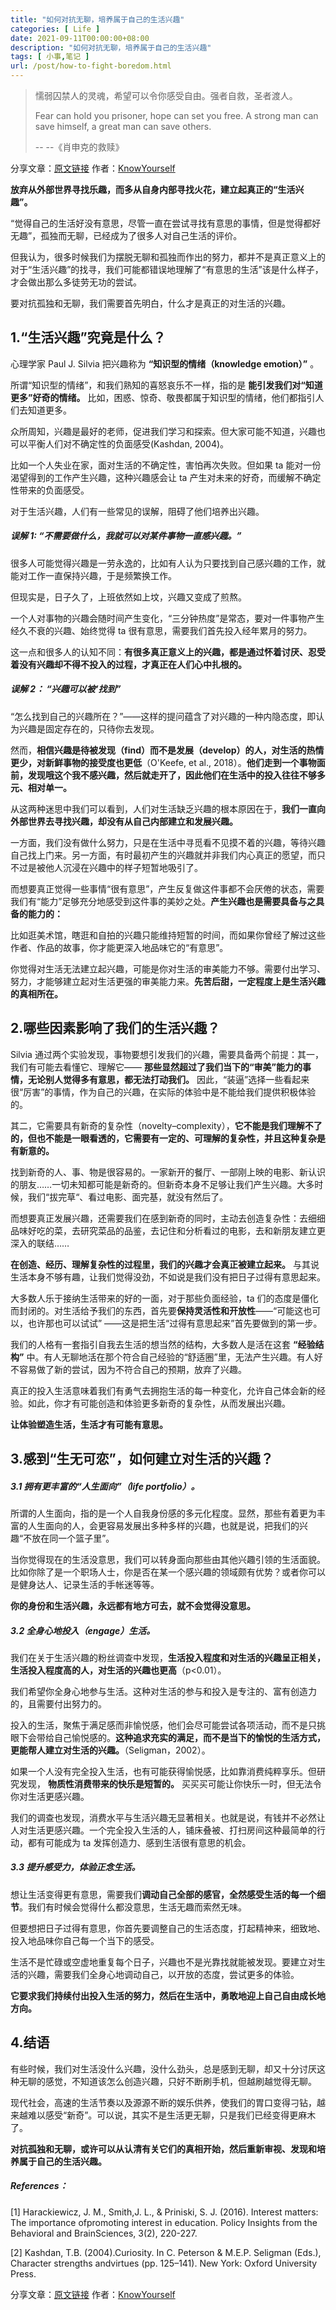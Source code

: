 ```yaml
---
title: "如何对抗无聊，培养属于自己的生活兴趣"
categories: [ Life ]
date: 2021-09-11T00:00:00+08:00
description: "如何对抗无聊，培养属于自己的生活兴趣"
tags: [ 小事,笔记 ]
url: /post/how-to-fight-boredom.html
---
```


> 懦弱囚禁人的灵魂，希望可以令你感受自由。强者自救，圣者渡人。
>
> Fear can hold you prisoner, hope can set you free. A strong man can save himself, a great man can save others.
>
>  -- --《肖申克的救赎》


分享文章：[原文链接](https://www.zhihu.com/question/420313337/answer/2083548493)  作者：[KnowYourself](https://www.zhihu.com/org/knowyourself-1)

**放弃从外部世界寻找乐趣，而多从自身内部寻找火花，建立起真正的“生活兴趣”。** 

“觉得自己的生活好没有意思，尽管一直在尝试寻找有意思的事情，但是觉得都好无趣”，孤独而无聊，已经成为了很多人对自己生活的评价。

但我认为，很多时候我们为摆脱无聊和孤独而作出的努力，都并不是真正意义上的对于“生活兴趣”的找寻，我们可能都错误地理解了“有意思的生活”该是什么样子，才会做出那么多徒劳无功的尝试。

要对抗孤独和无聊，我们需要首先明白，什么才是真正的对生活的兴趣。

## 1.“生活兴趣”究竟是什么？

心理学家 Paul J. Silvia 把兴趣称为 **“知识型的情绪（knowledge emotion）”** 。

所谓“知识型的情绪”，和我们熟知的喜怒哀乐不一样，指的是 **能引发我们对“知道更多”好奇的情绪。** 比如，困惑、惊奇、敬畏都属于知识型的情绪，他们都指引人们去知道更多。

众所周知，兴趣是最好的老师，促进我们学习和探索。但大家可能不知道，兴趣也可以平衡人们对不确定性的负面感受(Kashdan, 2004)。

比如一个人失业在家，面对生活的不确定性，害怕再次失败。但如果 ta 能对一份渴望得到的工作产生兴趣，这种兴趣感会让 ta 产生对未来的好奇，而缓解不确定性带来的负面感受。

对于生活兴趣，人们有一些常见的误解，阻碍了他们培养出兴趣。

##### 误解 1: “不需要做什么，我就可以对某件事物一直感兴趣。”

很多人可能觉得兴趣是一劳永逸的，比如有人认为只要找到自己感兴趣的工作，就能对工作一直保持兴趣，于是频繁换工作。

但现实是，日子久了，上班依然如上坟，兴趣又变成了煎熬。

一个人对事物的兴趣会随时间产生变化，“三分钟热度”是常态，要对一件事物产生经久不衰的兴趣、始终觉得 ta 很有意思，需要我们首先投入经年累月的努力。

这一点和很多人的认知不同：**有很多真正意义上的兴趣，都是通过怀着讨厌、忍受着没有兴趣却不得不投入的过程，才真正在人们心中扎根的。**

##### 误解 2： “兴趣可以被‘找到”

“怎么找到自己的兴趣所在？”——这样的提问蕴含了对兴趣的一种内隐态度，即认为兴趣是固定存在的，只待你去发现。

然而，**相信兴趣是待被发现（find）而不是发展（develop）的人，对生活的热情更少，对新鲜事物的接受度也更低**（O'Keefe, et al., 2018）。**他们走到一个事物面前，发现哦这个我不感兴趣，然后就走开了，因此他们在生活中的投入往往不够多元、相对单一。**

从这两种迷思中我们可以看到，人们对生活缺乏兴趣的根本原因在于，**我们一直向外部世界去寻找兴趣，却没有从自己内部建立和发展兴趣。**

一方面，我们没有做什么努力，只是在生活中寻觅看不见摸不着的兴趣，等待兴趣自己找上门来。另一方面，有时最初产生的兴趣就并非我们内心真正的愿望，而只不过是被他人沉浸在兴趣中的样子短暂地吸引了。

而想要真正觉得一些事情“很有意思”，产生反复做这件事都不会厌倦的状态，需要我们有“能力”足够充分地感受到这件事的美妙之处。**产生兴趣也是需要具备与之具备的能力的：**

比如逛美术馆，瞎逛和自拍的兴趣只能维持短暂的时间，而如果你曾经了解过这些作者、作品的故事，你才能更深入地品味它的“有意思”。

你觉得对生活无法建立起兴趣，可能是你对生活的审美能力不够。需要付出学习、努力，才能够建立起对生活更强的审美能力来。**先苦后甜，一定程度上是生活兴趣的真相所在。**



## 2.哪些因素影响了我们的生活兴趣？

Silvia 通过两个实验发现，事物要想引发我们的兴趣，需要具备两个前提：其一，我们有可能去看懂它、理解它—— **那些显然超过了我们当下的“审美”能力的事情，无论别人觉得多有意思，都无法打动我们。** 因此，“装逼”选择一些看起来很“厉害”的事情，作为自己的兴趣，在实际的体验中是不能给我们提供积极体验的。

其二，它需要具有新奇的复杂性（novelty–complexity），**它不能是我们理解不了的，但也不能是一眼看透的，它需要有一定的、可理解的复杂性，并且这种复杂是有新意的。**

找到新奇的人、事、物是很容易的。一家新开的餐厅、一部刚上映的电影、新认识的朋友……一切未知都可能是新奇的。但新奇本身不足够让我们产生兴趣。大多时候，我们“拔完草“、看过电影、面完基，就没有然后了。

而想要真正发展兴趣，还需要我们在感到新奇的同时，主动去创造复杂性：去细细品味好吃的菜，去研究菜品的品鉴，去记住和分析看过的电影，去和新朋友建立更深入的联结……

**在创造、经历、理解复杂性的过程里，我们的兴趣才会真正被建立起来。** 与其说生活本身不够有趣，让我们觉得没劲，不如说是我们没有把日子过得有意思起来。

大多数人乐于接纳生活带来的好的一面，对于那些负面经验，ta 们的态度是僵化而封闭的。对生活给予我们的东西，首先要**保持灵活性和开放性**——“可能这也可以，也许那也可以试试” ——这是把生活“过得有意思起来”首先要做到的第一步。

我们的人格有一套指引自我去生活的想当然的结构，大多数人是活在这套 **“经验结构”** 中。有人无聊地活在那个符合自己经验的“舒适圈”里，无法产生兴趣。有人好不容易做了新的尝试，因为不符合自己的预期，放弃了兴趣。

真正的投入生活意味着我们有勇气去拥抱生活的每一种变化，允许自己体会新的经验。如此，你才有可能创造和体验更多新奇的复杂性，从而发展出兴趣。

**让体验塑造生活，生活才有可能有意思。**



## 3.感到“生无可恋”，如何建立对生活的兴趣？

##### 3.1 拥有更丰富的“人生面向”（life portfolio）。

所谓的人生面向，指的是一个人自我身份感的多元化程度。显然，那些有着更为丰富的人生面向的人，会更容易发展出多种多样的兴趣，也就是说，把我们的兴趣“不放在同一个篮子里”。

当你觉得现在的生活没意思，我们可以转身面向那些由其他兴趣引领的生活面貌。比如你除了是一个职场人士，你是否在某一个感兴趣的领域颇有优势？或者你可以是健身达人、记录生活的手帐迷等等。

**你的身份和生活兴趣，永远都有地方可去，就不会觉得没意思。**

##### 3.2 全身心地投入（engage）生活。

我们在关于生活兴趣的粉丝调查中发现，**生活投入程度和对生活的兴趣呈正相关，生活投入程度高的人，对生活的兴趣也更高**（p<0.01）。

我们希望你全身心地参与生活。这种对生活的参与和投入是专注的、富有创造力的，且需要付出努力的。

投入的生活，聚焦于满足感而非愉悦感，他们会尽可能尝试各项活动，而不是只挑眼下会带给自己愉悦感的。**这种追求充实的满足，而不是当下的愉悦的生活方式，更能帮人建立对生活的兴趣。**（Seligman，2002）。

如果一个人没有完全投入生活，也有可能获得愉悦感，比如靠消费纯粹享乐。但研究发现， **物质性消费带来的快乐是短暂的。** 买买买可能让你快乐一时，但无法令你对生活更感兴趣。

我们的调查也发现，消费水平与生活兴趣无显著相关。也就是说，有钱并不必然让人对生活更感兴趣。一个完全投入生活的人，铺床叠被、打扫房间这种最简单的行动，都有可能成为 ta 发挥创造力、感到生活很有意思的机会。

##### 3.3 提升感受力，体验正念生活。

想让生活变得更有意思，需要我们**调动自己全部的感官，全然感受生活的每一个细节**。我们有时候会觉得什么都没意思，生活无趣而索然无味。

但要想把日子过得有意思，你首先要调整自己的生活态度，打起精神来，细致地、投入地品味你自己每一个当下的感受。

生活不是忙碌或空虚地重复每个日子，兴趣也不是光靠找就能被发现。要建立对生活的兴趣，需要我们全身心地调动自己，以开放的态度，尝试更多的体验。

**它要求我们持续付出投入生活的努力，然后在生活中，勇敢地迎上自己自由成长地方向。**



## 4.结语

有些时候，我们对生活没什么兴趣，没什么劲头，总是感到无聊，却又十分讨厌这种无聊的感觉，不知道该怎么创造兴趣，只好不断刷手机，但越刷越觉得无聊。

现代社会，高速的生活节奏以及源源不断的娱乐供养，使我们的胃口变得刁钻，越来越难以感受“新奇”。可以说，其实不是生活更无聊，只是我们已经变得更麻木了。

**对抗孤独和无聊，或许可以从认清有关它们的真相开始，然后重新审视、发现和培养属于自己的生活兴趣。**

##### References：

[1] Harackiewicz, J. M., Smith,J. L., & Priniski, S. J. (2016).  Interest matters: The importance ofpromoting interest in education.  Policy Insights from the Behavioral and BrainSciences, 3(2), 220-227.

[2] Kashdan, T.B. (2004).Curiosity. In C. Peterson & M.E.P. Seligman  (Eds.), Character strengths andvirtues (pp. 125–141). New York: Oxford  University Press.



分享文章：[原文链接](https://www.zhihu.com/question/420313337/answer/2083548493)  作者：[KnowYourself](https://www.zhihu.com/org/knowyourself-1)